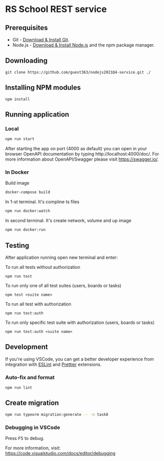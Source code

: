 # RS School REST service

## Prerequisites

- Git - [Download & Install Git](https://git-scm.com/downloads).
- Node.js - [Download & Install Node.js](https://nodejs.org/en/download/) and the npm package manager.

## Downloading

```
git clone https://github.com/guest363/nodejs2021Q4-service.git ./
```

## Installing NPM modules

```
npm install
```

## Running application

### Local

```sh
npm run start
```

After starting the app on port (4000 as default) you can open
in your browser OpenAPI documentation by typing http://localhost:4000/doc/.
For more information about OpenAPI/Swagger please visit https://swagger.io/.

### In Docker

Build image

```sh
docker-compose build
```

In 1-st terminal. It's compline ts files

```sh
npm run docker:watch
```

In second terminal. It's create network, volume and up image

```sh
npm run docker:run
```

## Testing

After application running open new terminal and enter:

To run all tests without authorization

```
npm run test
```

To run only one of all test suites (users, boards or tasks)

```
npm test <suite name>
```

To run all test with authorization

```
npm run test:auth
```

To run only specific test suite with authorization (users, boards or tasks)

```
npm run test:auth <suite name>
```

## Development

If you're using VSCode, you can get a better developer experience from integration with [ESLint](https://marketplace.visualstudio.com/items?itemName=dbaeumer.vscode-eslint) and [Prettier](https://marketplace.visualstudio.com/items?itemName=esbenp.prettier-vscode) extensions.

### Auto-fix and format

```
npm run lint
```

## Create migration

```bash
npm run typeorm migration:generate -- -n task8
```

### Debugging in VSCode

Press <kbd>F5</kbd> to debug.

For more information, visit: https://code.visualstudio.com/docs/editor/debugging

